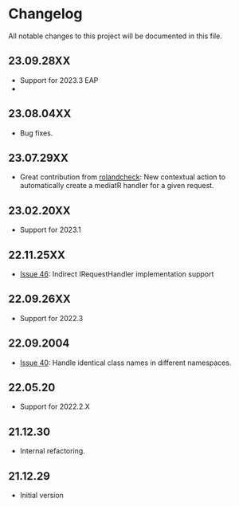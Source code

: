 # Changelog
All notable changes to this project will be documented in this file.

## 23.09.28XX
- Support for 2023.3 EAP
- 
## 23.08.04XX
- Bug fixes.

## 23.07.29XX
- Great contribution from [rolandcheck](https://github.com/rolandcheck): New contextual action to automatically create a mediatR handler for a given request.

## 23.02.20XX
- Support for 2023.1

## 22.11.25XX
- [Issue 46](https://github.com/kzryzstof/mediatr-plugin/issues/46): Indirect IRequestHandler implementation support
 
## 22.09.26XX
- Support for 2022.3

## 22.09.2004
- [Issue 40](https://github.com/kzryzstof/mediatr-plugin/issues/40): Handle identical class names in different namespaces.

## 22.05.20
- Support for 2022.2.X

## 21.12.30
- Internal refactoring.

## 21.12.29
- Initial version
